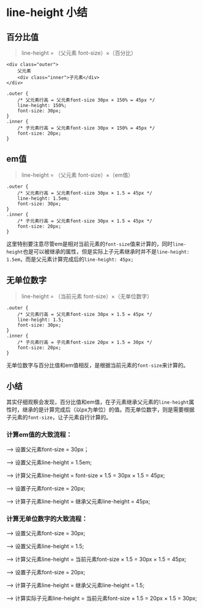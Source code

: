 # line-height 小结

## 百分比值

> line-height = （父元素 font-size）×（百分比）

```
<div class="outer">
    父元素
    <div class="inner">子元素</div>
</div>
```

```
.outer {
    /* 父元素行高 = 父元素font-size 30px × 150% = 45px */
    line-height: 150%;
    font-size: 30px;
}
.inner {
    /* 子元素行高 = 父元素font-size 30px × 150% = 45px */
    font-size: 20px; 
}
```

## em值

> line-height = （父元素 font-size）×（em值）

```
.outer {
    /* 父元素行高 = 父元素font-size 30px × 1.5 = 45px */
    line-height: 1.5em;
    font-size: 30px;
}
.inner {
    /* 子元素行高 = 父元素font-size 30px × 1.5 = 45px */
    font-size: 20px;
}
```

这里特别要注意尽管em是相对当前元素的`font-size`值来计算的，同时`line-height`也是可以被继承的属性，但是实际上子元素继承时并不是`line-height: 1.5em`，而是父元素计算完成后的`line-height: 45px;`

## 无单位数字

> line-height = （当前元素 font-size）×（无单位数字）

```
.outer {
    /* 父元素行高 = 父元素font-size 30px × 1.5 = 45px */
    line-height: 1.5;
    font-size: 30px;
}
.inner {
    /* 子元素行高 = 子元素font-size 20px × 1.5 = 30px */
    font-size: 20px;
}
```

无单位数字与百分比值和em值相反，是根据当前元素的`font-size`来计算的。

## 小结

其实仔细观察会发现，百分比值和em值，在子元素继承父元素的`line-height`属性时，继承的是计算完成后（以px为单位）的值。而无单位数字，则是需要根据子元素的`font-size`，让子元素自行计算的。

### 计算em值的大致流程：

 --&gt; 设置父元素font-size = 30px；

 --&gt; 设置父元素line-height = 1.5em;

 --&gt; 计算父元素line-height =  font-size × 1.5 = 30px × 1.5 = 45px; 

 --&gt; 设置子元素font-size = 20px;

 --&gt; 计算子元素line-height = 继承父元素line-height = 45px; 

### 计算无单位数字的大致流程：

--&gt; 设置父元素font-size = 30px;

--&gt; 设置父元素line-height = 1.5;

--&gt; 计算父元素line-height = 当前元素font-size × 1.5 = 30px × 1.5 = 45px;

--&gt; 设置子元素font-size = 20px;

--&gt; 计算子元素line-height = 继承父元素line-height = 1.5;

--&gt; 计算实际子元素line-height = 当前元素font-size × 1.5 = 20px × 1.5 = 30px;

